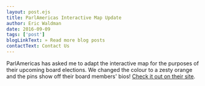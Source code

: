 ```yaml
---
layout: post.ejs
title: ParlAmericas Interactive Map Update
author: Eric Waldman
date: 2016-09-09
tags: ['post']
blogLinkText: » Read more blog posts
contactText: Contact Us
---
```

ParlAmericas has asked me to adapt the interactive map for the purposes of their upcoming board elections. We changed the colour to a zesty orange and the pins show off their board members' bios! [Check it out on their site](http://parlamericas.org/en/about/board-of-directors.aspx).